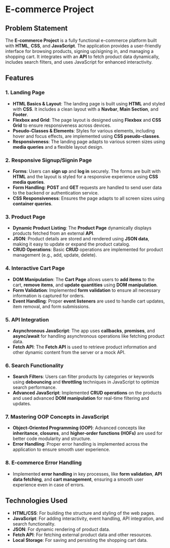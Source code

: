 # E-commerce Project

## Problem Statement
The **E-commerce Project** is a fully functional e-commerce platform built with **HTML**, **CSS**, and **JavaScript**. The application provides a user-friendly interface for browsing products, signing up/signing in, and managing a shopping cart. It integrates with an **API** to fetch product data dynamically, includes search filters, and uses JavaScript for enhanced interactivity.

## Features

### 1. **Landing Page**
- **HTML Basics & Layout**: The landing page is built using **HTML** and styled with **CSS**. It includes a clean layout with a **Navbar**, **Main Section**, and **Footer**.
- **Flexbox and Grid**: The page layout is designed using **Flexbox** and **CSS Grid** to ensure responsiveness across devices.
- **Pseudo-Classes & Elements**: Styles for various elements, including hover and focus effects, are implemented using **CSS pseudo-classes**.
- **Responsiveness**: The landing page adapts to various screen sizes using **media queries** and a flexible layout design.

### 2. **Responsive Signup/Signin Page**
- **Forms**: Users can **sign up** and **log in** securely. The forms are built with **HTML** and the layout is styled for a responsive experience using **CSS media queries**.
- **Form Handling**: **POST** and **GET** requests are handled to send user data to the backend or authentication service.
- **CSS Responsiveness**: Ensures the page adapts to all screen sizes using **container queries**.

### 3. **Product Page**
- **Dynamic Product Listing**: The **Product Page** dynamically displays products fetched from an external **API**.
- **JSON**: Product details are stored and rendered using **JSON data**, making it easy to update or expand the product catalog.
- **CRUD Operations**: Basic **CRUD** operations are implemented for product management (e.g., add, update, delete).

### 4. **Interactive Cart Page**
- **DOM Manipulation**: The **Cart Page** allows users to **add items** to the cart, **remove items**, and **update quantities** using **DOM manipulation**.
- **Form Validation**: Implemented **form validation** to ensure all necessary information is captured for orders.
- **Event Handling**: Proper **event listeners** are used to handle cart updates, item removal, and form submissions.

### 5. **API Integration**
- **Asynchronous JavaScript**: The app uses **callbacks**, **promises**, and **async/await** for handling asynchronous operations like fetching product data.
- **Fetch API**: The **Fetch API** is used to retrieve product information and other dynamic content from the server or a mock API.

### 6. **Search Functionality**
- **Search Filters**: Users can filter products by categories or keywords using **debouncing** and **throttling** techniques in JavaScript to optimize search performance.
- **Advanced JavaScript**: Implemented **CRUD operations** on the products and used advanced **DOM manipulation** for real-time filtering and updates.

### 7. **Mastering OOP Concepts in JavaScript**
- **Object-Oriented Programming (OOP)**: Advanced concepts like **inheritance**, **closures**, and **higher-order functions (HOFs)** are used for better code modularity and structure.
- **Error Handling**: Proper error handling is implemented across the application to ensure smooth user experience.

### 8. **E-commerce Error Handling**
- Implemented **error handling** in key processes, like **form validation**, **API data fetching**, and **cart management**, ensuring a smooth user experience even in case of errors.

## Technologies Used
- **HTML/CSS**: For building the structure and styling of the web pages.
- **JavaScript**: For adding interactivity, event handling, API integration, and search functionality.
- **JSON**: For dynamic rendering of product data.
- **Fetch API**: For fetching external product data and other resources.
- **Local Storage**: For saving and persisting the shopping cart data.
